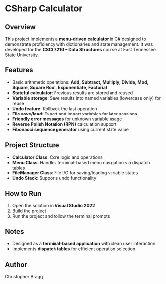 # CSharp Calculator

## Overview
This project implements a **menu-driven calculator** in C# designed to demonstrate proficiency with dictionaries and state management. It was developed for the **CSCI 2210 – Data Structures** course at East Tennessee State University.

## Features
- Basic arithmetic operations: **Add, Subtract, Multiply, Divide, Mod, Square, Square Root, Exponentiate, Factorial**
- **Stateful calculator**: Previous results are stored and reused
- **Variable storage**: Save results into named variables (lowercase only) for reuse
- **Undo feature**: Rollback the last operation
- **File save/load**: Export and import variables for later sessions
- **Friendly error messages** for unknown variable usage
- **Reverse Polish Notation (RPN)** calculation support
- **Fibonacci sequence generator** using current state value

## Project Structure
- **Calculator Class**: Core logic and operations
- **Menu Class**: Handles terminal-based menu navigation via dispatch tables
- **FileManager Class**: File I/O for saving/loading variable states
- **Undo Stack**: Supports undo functionality

## How to Run
1. Open the solution in **Visual Studio 2022**
2. Build the project
3. Run the project and follow the terminal prompts

## Notes
- Designed as a **terminal-based application** with clean user interaction.
- Implements **dispatch tables** for efficient operation selection.

## Author
Christopher Bragg
